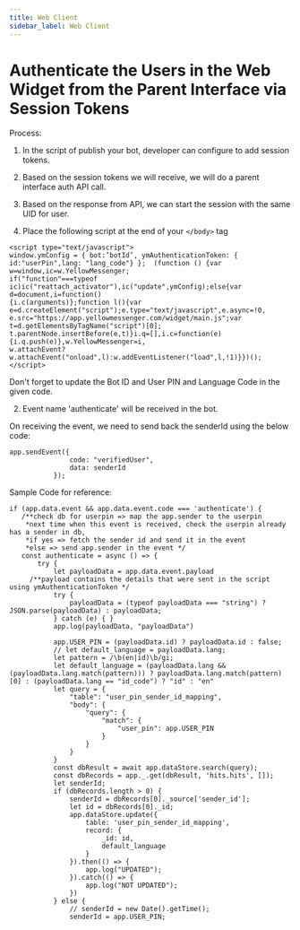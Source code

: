 ```yaml
---
title: Web Client
sidebar_label: Web Client
---
```


# Authenticate the Users in the Web Widget from the Parent Interface via Session Tokens


Process:

1. In the script of publish your bot, developer can configure to add session tokens.
2. Based on the session tokens we will receive, we will do a parent interface auth API call.
3. Based on the response from API, we can start the session with the same UID for user.


1. Place the following script at the end of your `</body>` tag

```
<script type="text/javascript">
window.ymConfig = { bot:’botId’, ymAuthenticationToken: { id:"userPin",lang: "lang_code"} };  (function () {var w=window,ic=w.YellowMessenger;
if("function"===typeof ic)ic("reattach_activator"),ic("update",ymConfig);else{var d=document,i=function()
{i.c(arguments)};function l(){var e=d.createElement("script");e.type="text/javascript",e.async=!0,
e.src="https://app.yellowmessenger.com/widget/main.js";var t=d.getElementsByTagName("script")[0];
t.parentNode.insertBefore(e,t)}i.q=[],i.c=function(e){i.q.push(e)},w.YellowMessenger=i,
w.attachEvent?w.attachEvent("onload",l):w.addEventListener("load",l,!1)}})();
</script>
```

Don't forget to update the Bot ID and User PIN and Language Code in the given code.

2. Event name 'authenticate' will be received in the bot.

On receiving the event, we need to send back the senderId using the below code:
```
app.sendEvent({
               code: "verifiedUser",
               data: senderId
           });
```

Sample Code for reference:

```
if (app.data.event && app.data.event.code === 'authenticate') {
   /**check db for userpin => map the app.sender to the userpin
    *next time when this event is received, check the userpin already has a sender in db,
    *if yes => fetch the sender id and send it in the event
    *else => send app.sender in the event */
   const authenticate = async () => {
       try {
           let payloadData = app.data.event.payload
     /**payload contains the details that were sent in the script using ymAuthenticationToken */
           try {
               payloadData = (typeof payloadData === "string") ? JSON.parse(payloadData) : payloadData;
           } catch (e) { }
           app.log(payloadData, "payloadData")
 
           app.USER_PIN = (payloadData.id) ? payloadData.id : false;
           // let default_language = payloadData.lang;
           let pattern = /\b(en|id)\b/gi;
           let default_language = (payloadData.lang && (payloadData.lang.match(pattern))) ? payloadData.lang.match(pattern)[0] : (payloadData.lang == "id_code") ? "id" : "en"
           let query = {
               "table": "user_pin_sender_id_mapping",
               "body": {
                   "query": {
                       "match": {
                           "user_pin": app.USER_PIN
                       }
                   }
               }
           }
           const dbResult = await app.dataStore.search(query);
           const dbRecords = app._.get(dbResult, 'hits.hits', []);
           let senderId;
           if (dbRecords.length > 0) {
               senderId = dbRecords[0]._source['sender_id'];
               let id = dbRecords[0]._id;
               app.dataStore.update({
                   table: 'user_pin_sender_id_mapping',
                   record: {
                       _id: id,
                       default_language
                   }
               }).then(() => {
                   app.log("UPDATED");
               }).catch(() => {
                   app.log("NOT UPDATED");
               })
           } else {
               // senderId = new Date().getTime();
               senderId = app.USER_PIN;
```